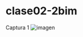 # clase02-2bim

Captura 1
![imagen](https://github.com/user-attachments/assets/b5077978-f534-4b8d-a17c-0452fedae748)
